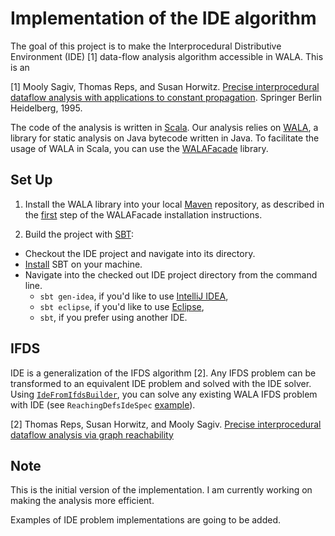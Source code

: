 # Implementation of the IDE algorithm

The goal of this project is to make the Interprocedural Distributive Environment (IDE) [1] data-flow analysis algorithm accessible in WALA.
This is an 

[1] Mooly Sagiv, Thomas Reps, and Susan Horwitz. [Precise interprocedural dataflow analysis with applications to constant propagation](http://www.sciencedirect.com/science/article/pii/0304397596000722). Springer Berlin Heidelberg, 1995.

The code of the analysis is written in [Scala](http://www.scala-lang.org/). Our analysis relies on [WALA](http://wala.sourceforge.net/wiki/index.php/Main_Page), a library for static analysis on Java bytecode written in Java. To facilitate the usage of WALA in Scala, you can use the [WALAFacade](https://github.com/cos/WALAFacade) library.

## Set Up

1. Install the WALA library into your local [Maven](http://maven.apache.org/) repository, as described in the [first](https://github.com/cos/WALAFacade#steps) step of the WALAFacade installation instructions.

2. Build the project with [SBT](http://www.scala-sbt.org/): 
  - Checkout the IDE project and navigate into its directory.
  - [Install](http://www.scala-sbt.org/release/docs/Getting-Started/Setup) SBT on your machine.
  - Navigate into the checked out IDE project directory from the command line.
    - `sbt gen-idea`, if you'd like to use [IntelliJ IDEA](http://www.jetbrains.com/idea/),
    - `sbt eclipse`, if you'd like to use [Eclipse](http://www.eclipse.org/),
    - `sbt`, if you prefer using another IDE.

## IFDS

IDE is a generalization of the IFDS algorithm [2]. Any IFDS problem can be transformed to an equivalent IDE problem and solved with the IDE solver.
Using [`IdeFromIfdsBuilder`](https://github.com/amaurremi/IDE/blob/master/src/main/ca/uwaterloo/ide/conversion/IdeFromIfdsBuilder.scala), you can solve any existing WALA IFDS problem with IDE (see `ReachingDefsIdeSpec` [example](https://github.com/amaurremi/IDE/blob/master/src/test/ca/uwaterloo/ide/example/reachingDefs/ReachingDefsIdeSpec.scala)).

[2] Thomas Reps, Susan Horwitz, and Mooly Sagiv. [Precise interprocedural dataflow analysis via graph reachability](http://dl.acm.org/citation.cfm?id=199462)

## Note

This is the initial version of the implementation. I am currently working on making the analysis more efficient.

Examples of IDE problem implementations are going to be added.
